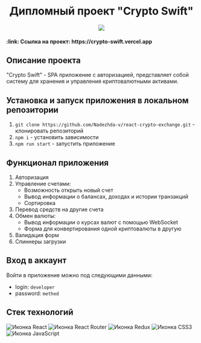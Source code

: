 <h1 align="center">Дипломный проект "Crypto Swift"</h1>

<div align="center">
    <img src="https://private-user-images.githubusercontent.com/109743172/297396569-e4c8ce0e-4fbe-4038-9879-b93d470a5c2d.jpg?jwt=eyJhbGciOiJIUzI1NiIsInR5cCI6IkpXVCJ9.eyJpc3MiOiJnaXRodWIuY29tIiwiYXVkIjoicmF3LmdpdGh1YnVzZXJjb250ZW50LmNvbSIsImtleSI6ImtleTUiLCJleHAiOjE3MDU0OTkwODIsIm5iZiI6MTcwNTQ5ODc4MiwicGF0aCI6Ii8xMDk3NDMxNzIvMjk3Mzk2NTY5LWU0YzhjZTBlLTRmYmUtNDAzOC05ODc5LWI5M2Q0NzBhNWMyZC5qcGc_WC1BbXotQWxnb3JpdGhtPUFXUzQtSE1BQy1TSEEyNTYmWC1BbXotQ3JlZGVudGlhbD1BS0lBVkNPRFlMU0E1M1BRSzRaQSUyRjIwMjQwMTE3JTJGdXMtZWFzdC0xJTJGczMlMkZhd3M0X3JlcXVlc3QmWC1BbXotRGF0ZT0yMDI0MDExN1QxMzM5NDJaJlgtQW16LUV4cGlyZXM9MzAwJlgtQW16LVNpZ25hdHVyZT0wNmVkMDU1YzQ0YjJhNWIyZjVhOTI5NWY0MGY0MTFhNjNlOWU5ZjI5MDU2NWEzYTQ4ZWJiYzYzYjg2YmYxNzIzJlgtQW16LVNpZ25lZEhlYWRlcnM9aG9zdCZhY3Rvcl9pZD0wJmtleV9pZD0wJnJlcG9faWQ9MCJ9.anKjuvA-bFoe5blnSRk4tfIQ-w36au_B1U0g3T_4iQw">
</div>

<h4>:link: Ссылка на проект: https://crypto-swift.vercel.app</h4>

<h2>Описание проекта</h2>
"Crypto Swift" - SPA приложение с авторизацией, представляет собой систему для хранения и управления криптовалютными активами.
<br>

<h2>Установка и запуск приложения в локальном репозитории</h2>

1. `git clone https://github.com/Nadezhda-v/react-crypto-exchange.git` - клонировать репозиторий
2. `npm i` - установить зависимости
3. `npm run start` - запустить приложение

<h2>Функционал приложения</h2>

1) Авторизация
2) Управление счетами:
   - Возможность открыть новый счет
   - Вывод информации о балансах, доходах и истории транзакций
   - Сортировка
3) Перевод средств на другие счета
4) Обмен валюты:
   - Вывод информации о курсах валют с помощью WebSocket
   - Форма для конвертирования одной криптовалюты в другую
5) Валидация форм
6) Спиннеры загрузки

<h2>Вход в аккаунт</h2>
Войти в приложение можно под следующими данными:

  - login: `developer`
  - password: `methed`

<h2>Стек технологий</h2>
<span>
  <img src="https://img.shields.io/badge/React-20232A?style=for-the-badge&logo=react&logoColor=61DAFB" alt="Иконка React">
  <img src="https://img.shields.io/badge/React_Router-CA4245?style=for-the-badge&logo=react-router&logoColor=white" alt="Иконка React Router">
  <img src="https://img.shields.io/badge/Redux-593D88?style=for-the-badge&logo=redux&logoColor=white" alt="Иконка Redux">
  <img src="https://img.shields.io/badge/CSS3-1572B6?style=for-the-badge&logo=css3&logoColor=white" alt="Иконка CSS3">
  <img src="https://img.shields.io/badge/JavaScript-323330?style=for-the-badge&logo=javascript&logoColor=F7DF1E" alt="Иконка JavaScript">
</span>
